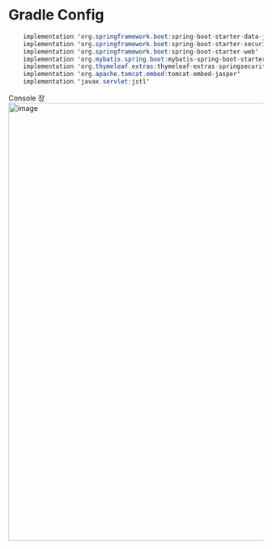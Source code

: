 Gradle Config
=============

```java
    implementation 'org.springframework.boot:spring-boot-starter-data-jpa'
    implementation 'org.springframework.boot:spring-boot-starter-security'
    implementation 'org.springframework.boot:spring-boot-starter-web'
    implementation 'org.mybatis.spring.boot:mybatis-spring-boot-starter:2.2.2'
    implementation 'org.thymeleaf.extras:thymeleaf-extras-springsecurity5'
    implementation 'org.apache.tomcat.embed:tomcat-embed-jasper'
    implementation 'javax.servlet:jstl'
```

Console 창 
<img width="865" alt="image" src="https://user-images.githubusercontent.com/70207093/175881700-02cadf44-4100-4248-ade4-df71ef5a03ec.png">
